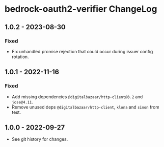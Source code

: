 # bedrock-oauth2-verifier ChangeLog

## 1.0.2 - 2023-08-30

### Fixed
- Fix unhandled promise rejection that could occur during issuer config
  rotation.

## 1.0.1 - 2022-11-16

### Fixed
- Add missing dependencies `@digitalbazaar/http-client@3.2` and `jose@4.11`.
- Remove unused deps `@digitalbazaar/http-client`, `klona` and `sinon` from
  test.

## 1.0.0 - 2022-09-27

- See git history for changes.
